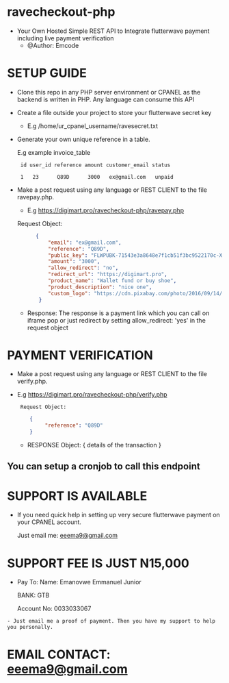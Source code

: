 # ravecheckout-php
- Your Own Hosted Simple REST API to Integrate flutterwave payment including live payment verification
   -  @Author: Emcode

# SETUP GUIDE

- Clone this repo in any PHP server environment or CPANEL as the backend is written in PHP. Any language can consume this API

- Create a file outside  your project to store your flutterwave secret key
  - E.g /home/ur_cpanel_username/ravesecret.txt

 - Generate your own unique reference in a table. 

    E.g example invoice_table 

        id user_id reference amount customer_email status

        1   23      Q89D      3000   ex@gmail.com   unpaid

- Make a post request using any language or REST CLIENT to the file ravepay.php. 
  - E.g  https://digimart.pro/ravecheckout-php/ravepay.php
        
  Request Object: 
  ```json
        { 
            "email": "ex@gmail.com", 
            "reference": "Q89D", 
            "public_key": "FLWPUBK-71543e3a8648e7f1cb51f3bc9522170c-X",
            "amount": "3000", 
            "allow_redirect": "no",
            "redirect_url": "https://digimart.pro",
            "product_name": "Wallet fund or buy shoe",
            "product_description": "nice one",
            "custom_logo": "https://cdn.pixabay.com/photo/2016/09/14/20/50/teeth-1670434_960_720.png"
         }
    ```

  - Response: The response is a payment link which you can call on iframe pop or just redirect by setting 
    allow_redirect: 'yes'  in the request object
# PAYMENT VERIFICATION
   - Make a post request using any language or REST CLIENT to the file verify.php. 
   
   - E.g  https://digimart.pro/ravecheckout-php/verify.php
        
          Request Object: 
        ```json
            {
                 "reference": "Q89D"
            }
        ```
        - RESPONSE Object: 
            {
               details of the transaction
            }
## You can setup a cronjob to call this endpoint 

# SUPPORT IS AVAILABLE
   - If you need quick help in setting up very secure flutterwave payment on your CPANEL account.

      Just email me: eeema9@gmail.com

# SUPPORT FEE IS JUST N15,000
   - Pay To: 
        Name: Emanovwe Emmanuel Junior 

        BANK: GTB 

        Account No: 0033033067

    - Just email me a proof of payment. Then you have my support to help you personally.

# EMAIL CONTACT: eeema9@gmail.com

# 



 


